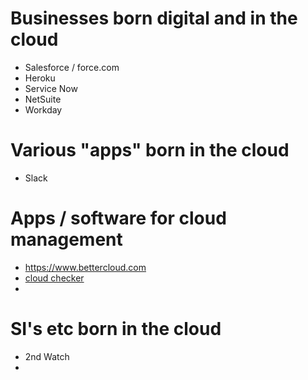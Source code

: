 # Businesses born digital and in the cloud

- Salesforce / force.com
- Heroku
- Service Now
- NetSuite
- Workday

# Various "apps" born in the cloud
- Slack

# Apps / software for cloud management 
- https://www.bettercloud.com
- [cloud checker](http://cloudcheckr.com)
- 

# SI's etc born in the cloud
- 2nd Watch
- 
